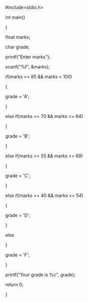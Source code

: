 #include<stdio.h> 

int main() 

{

float marks;

char grade;

printf("Enter marks");

scanf("%f", &marks);

if(marks >= 85 && marks < 100)

{

grade = 'A';

}

else if(marks >= 70 && marks <= 84)

{

grade = 'B';

}

else if(marks >= 55 && marks <= 69)

{

grade = 'C';

}

else if(marks >= 40 && marks <= 54)

{

grade = 'D';

}

else

}

grade = 'F';

}

printf("Your grade is %c", grade);

return 0;

}


